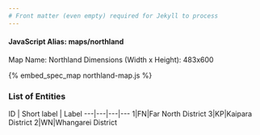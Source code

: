 ```yaml
---
# Front matter (even empty) required for Jekyll to process
---
```


#### JavaScript Alias: maps/northland

Map Name: Northland
Dimensions (Width x Height): 483x600



{% embed_spec_map northland-map.js %}

### List of Entities

ID | Short label | Label
---|---|---|---
1|FN|Far North District
3|KP|Kaipara District
2|WN|Whangarei District

